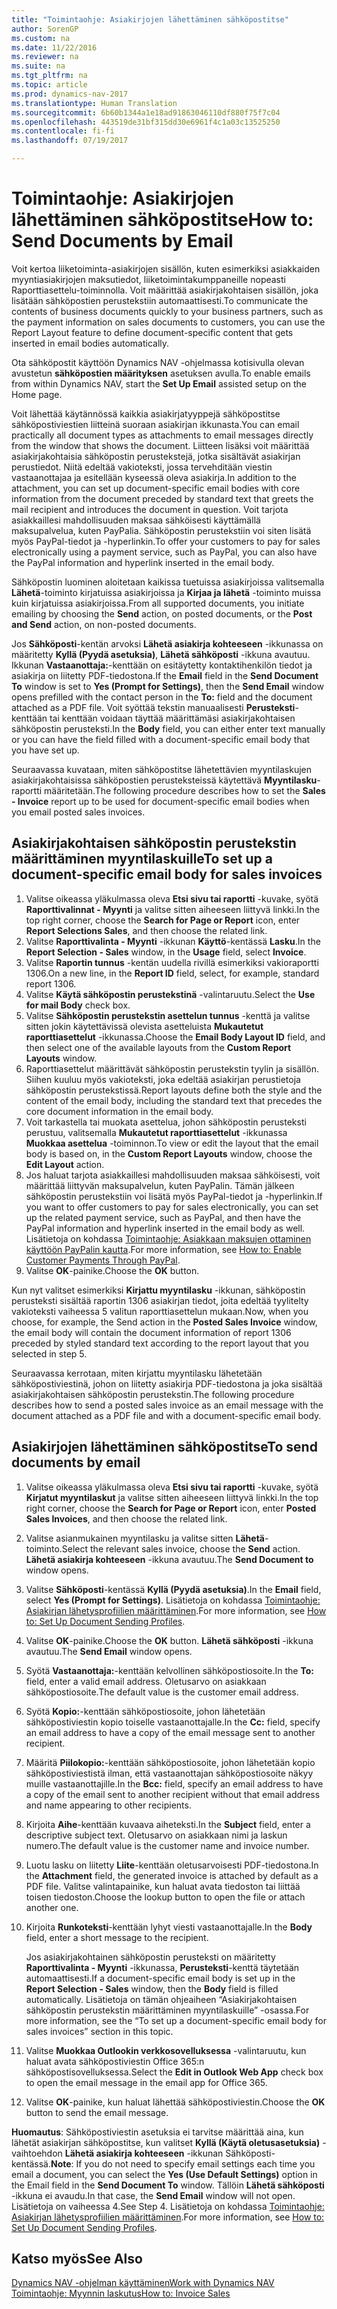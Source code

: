 ```yaml
---
title: "Toimintaohje: Asiakirjojen lähettäminen sähköpostitse"
author: SorenGP
ms.custom: na
ms.date: 11/22/2016
ms.reviewer: na
ms.suite: na
ms.tgt_pltfrm: na
ms.topic: article
ms.prod: dynamics-nav-2017
ms.translationtype: Human Translation
ms.sourcegitcommit: 6b60b1344a1e18ad91863046110df880f75f7c04
ms.openlocfilehash: 443519de31bf315dd30e6961f4c1a03c13525250
ms.contentlocale: fi-fi
ms.lasthandoff: 07/19/2017

---
```


# <a name="how-to-send-documents-by-email"></a><span data-ttu-id="4b67a-102">Toimintaohje: Asiakirjojen lähettäminen sähköpostitse</span><span class="sxs-lookup"><span data-stu-id="4b67a-102">How to: Send Documents by Email</span></span>
<span data-ttu-id="4b67a-103">Voit kertoa liiketoiminta-asiakirjojen sisällön, kuten esimerkiksi asiakkaiden myyntiasiakirjojen maksutiedot, liiketoimintakumppaneille nopeasti Raporttiasettelu-toiminnolla. Voit määrittää asiakirjakohtaisen sisällön, joka lisätään sähköpostien perustekstiin automaattisesti.</span><span class="sxs-lookup"><span data-stu-id="4b67a-103">To communicate the contents of business documents quickly to your business partners, such as the payment information on sales documents to customers, you can use the Report Layout feature to define document-specific content that gets inserted in email bodies automatically.</span></span>

<span data-ttu-id="4b67a-104">Ota sähköpostit käyttöön Dynamics NAV -ohjelmassa kotisivulla olevan avustetun **sähköpostien määrityksen** asetuksen avulla.</span><span class="sxs-lookup"><span data-stu-id="4b67a-104">To enable emails from within Dynamics NAV, start the **Set Up Email** assisted setup on the Home page.</span></span>

<span data-ttu-id="4b67a-105">Voit lähettää käytännössä kaikkia asiakirjatyyppejä sähköpostitse sähköpostiviestien liitteinä suoraan asiakirjan ikkunasta.</span><span class="sxs-lookup"><span data-stu-id="4b67a-105">You can email practically all document types as attachments to email messages directly from the window that shows the document.</span></span> <span data-ttu-id="4b67a-106">Liitteen lisäksi voit määrittää asiakirjakohtaisia sähköpostin perustekstejä, jotka sisältävät asiakirjan perustiedot. Niitä edeltää vakioteksti, jossa tervehditään viestin vastaanottajaa ja esitellään kyseessä oleva asiakirja.</span><span class="sxs-lookup"><span data-stu-id="4b67a-106">In addition to the attachment, you can set up document-specific email bodies with core information from the document preceded by standard text that greets the mail recipient and introduces the document in question.</span></span> <span data-ttu-id="4b67a-107">Voit tarjota asiakkaillesi mahdollisuuden maksaa sähköisesti käyttämällä maksupalvelua, kuten PayPalia. Sähköpostin perustekstiin voi siten lisätä myös PayPal-tiedot ja -hyperlinkin.</span><span class="sxs-lookup"><span data-stu-id="4b67a-107">To offer your customers to pay for sales electronically using a payment service, such as PayPal, you can also have the PayPal information and hyperlink inserted in the email body.</span></span>

<span data-ttu-id="4b67a-108">Sähköpostin luominen aloitetaan kaikissa tuetuissa asiakirjoissa valitsemalla **Lähetä**-toiminto kirjatuissa asiakirjoissa ja **Kirjaa ja lähetä** -toiminto muissa kuin kirjatuissa asiakirjoissa.</span><span class="sxs-lookup"><span data-stu-id="4b67a-108">From all supported documents, you initiate emailing by choosing the **Send** action, on posted documents, or the **Post and Send** action, on non-posted documents.</span></span>

<span data-ttu-id="4b67a-109">Jos **Sähköposti**-kentän arvoksi **Lähetä asiakirja kohteeseen** -ikkunassa on määritetty **Kyllä (Pyydä asetuksia)**, **Lähetä sähköposti** -ikkuna avautuu. Ikkunan **Vastaanottaja:**-kenttään on esitäytetty kontaktihenkilön tiedot ja asiakirja on liitetty PDF-tiedostona.</span><span class="sxs-lookup"><span data-stu-id="4b67a-109">If the **Email** field in the **Send Document To** window is set to **Yes (Prompt for Settings)**, then the **Send Email** window opens prefilled with the contact person in the **To:** field and the document attached as a PDF file.</span></span> <span data-ttu-id="4b67a-110">Voit syöttää tekstin manuaalisesti **Perusteksti**-kenttään tai kenttään voidaan täyttää määrittämäsi asiakirjakohtaisen sähköpostin perusteksti.</span><span class="sxs-lookup"><span data-stu-id="4b67a-110">In the **Body** field, you can either enter text manually or you can have the field filled with a document-specific email body that you have set up.</span></span>

<span data-ttu-id="4b67a-111">Seuraavassa kuvataan, miten sähköpostitse lähetettävien myyntilaskujen asiakirjakohtaisissa sähköpostien perusteksteissä käytettävä **Myyntilasku**-raportti määritetään.</span><span class="sxs-lookup"><span data-stu-id="4b67a-111">The following procedure describes how to set the **Sales - Invoice** report up to be used for document-specific email bodies when you email posted sales invoices.</span></span>

## <a name="to-set-up-a-document-specific-email-body-for-sales-invoices"></a><span data-ttu-id="4b67a-112">Asiakirjakohtaisen sähköpostin perustekstin määrittäminen myyntilaskuille</span><span class="sxs-lookup"><span data-stu-id="4b67a-112">To set up a document-specific email body for sales invoices</span></span>
1. <span data-ttu-id="4b67a-113">Valitse oikeassa yläkulmassa oleva **Etsi sivu tai raportti** -kuvake, syötä **Raporttivalinnat - Myynti** ja valitse sitten aiheeseen liittyvä linkki.</span><span class="sxs-lookup"><span data-stu-id="4b67a-113">In the top right corner, choose the **Search for Page or Report** icon, enter **Report Selections Sales**, and then choose the related link.</span></span>
2. <span data-ttu-id="4b67a-114">Valitse **Raporttivalinta - Myynti** -ikkunan **Käyttö**-kentässä **Lasku**.</span><span class="sxs-lookup"><span data-stu-id="4b67a-114">In the **Report Selection - Sales** window, in the **Usage** field, select **Invoice**.</span></span>
3. <span data-ttu-id="4b67a-115">Valitse **Raportin tunnus** -kentän uudella rivillä esimerkiksi vakioraportti 1306.</span><span class="sxs-lookup"><span data-stu-id="4b67a-115">On a new line, in the **Report ID** field, select, for example, standard report 1306.</span></span>
4. <span data-ttu-id="4b67a-116">Valitse **Käytä sähköpostin perustekstinä** -valintaruutu.</span><span class="sxs-lookup"><span data-stu-id="4b67a-116">Select the **Use for mail Body** check box.</span></span>
5. <span data-ttu-id="4b67a-117">Valitse **Sähköpostin perustekstin asettelun tunnus** -kenttä ja valitse sitten jokin käytettävissä olevista asetteluista **Mukautetut raporttiasettelut** -ikkunassa.</span><span class="sxs-lookup"><span data-stu-id="4b67a-117">Choose the **Email Body Layout ID** field, and then select one of the available layouts from the **Custom Report Layouts** window.</span></span>
6. <span data-ttu-id="4b67a-118">Raporttiasettelut määrittävät sähköpostin perustekstin tyylin ja sisällön. Siihen kuuluu myös vakioteksti, joka edeltää asiakirjan perustietoja sähköpostin perustekstissä.</span><span class="sxs-lookup"><span data-stu-id="4b67a-118">Report layouts define both the style and the content of the email body, including the standard text that precedes the core document information in the email body.</span></span>
7. <span data-ttu-id="4b67a-119">Voit tarkastella tai muokata asettelua, johon sähköpostin perusteksti perustuu, valitsemalla **Mukautetut raporttiasettelut** -ikkunassa **Muokkaa asettelua** -toiminnon.</span><span class="sxs-lookup"><span data-stu-id="4b67a-119">To view or edit the layout that the email body is based on, in the **Custom Report Layouts** window, choose the **Edit Layout** action.</span></span>
8. <span data-ttu-id="4b67a-120">Jos haluat tarjota asiakkaillesi mahdollisuuden maksaa sähköisesti, voit määrittää liittyvän maksupalvelun, kuten PayPalin. Tämän jälkeen sähköpostin perustekstiin voi lisätä myös PayPal-tiedot ja -hyperlinkin.</span><span class="sxs-lookup"><span data-stu-id="4b67a-120">If you want to offer customers to pay for sales electronically, you can set up the related payment service, such as PayPal, and then have the PayPal information and hyperlink inserted in the email body as well.</span></span> <span data-ttu-id="4b67a-121">Lisätietoja on kohdassa [Toimintaohje: Asiakkaan maksujen ottaminen käyttöön PayPalin kautta](sales-how-enable-customer-payments-paypal.md).</span><span class="sxs-lookup"><span data-stu-id="4b67a-121">For more information, see [How to: Enable Customer Payments Through PayPal](sales-how-enable-customer-payments-paypal.md).</span></span>
9. <span data-ttu-id="4b67a-122">Valitse **OK**-painike.</span><span class="sxs-lookup"><span data-stu-id="4b67a-122">Choose the **OK** button.</span></span>

<span data-ttu-id="4b67a-123">Kun nyt valitset esimerkiksi **Kirjattu myyntilasku** -ikkunan, sähköpostin perusteksti sisältää raportin 1306 asiakirjan tiedot, joita edeltää tyylitelty vakioteksti vaiheessa 5 valitun raporttiasettelun mukaan.</span><span class="sxs-lookup"><span data-stu-id="4b67a-123">Now, when you choose, for example, the Send action in the **Posted Sales Invoice** window, the email body will contain the document information of report 1306 preceded by styled standard text according to the report layout that you selected in step 5.</span></span>

<span data-ttu-id="4b67a-124">Seuraavassa kerrotaan, miten kirjattu myyntilasku lähetetään sähköpostiviestinä, johon on liitetty asiakirja PDF-tiedostona ja joka sisältää asiakirjakohtaisen sähköpostin perustekstin.</span><span class="sxs-lookup"><span data-stu-id="4b67a-124">The following procedure describes how to send a posted sales invoice as an email message with the document attached as a PDF file and with a document-specific email body.</span></span>
## <a name="to-send-documents-by-email"></a><span data-ttu-id="4b67a-125">Asiakirjojen lähettäminen sähköpostitse</span><span class="sxs-lookup"><span data-stu-id="4b67a-125">To send documents by email</span></span>
1. <span data-ttu-id="4b67a-126">Valitse oikeassa yläkulmassa oleva **Etsi sivu tai raportti** -kuvake, syötä **Kirjatut myyntilaskut** ja valitse sitten aiheeseen liittyvä linkki.</span><span class="sxs-lookup"><span data-stu-id="4b67a-126">In the top right corner, choose the **Search for Page or Report** icon, enter **Posted Sales Invoices**, and then choose the related link.</span></span>
2. <span data-ttu-id="4b67a-127">Valitse asianmukainen myyntilasku ja valitse sitten **Lähetä**-toiminto.</span><span class="sxs-lookup"><span data-stu-id="4b67a-127">Select the relevant sales invoice, choose the **Send** action.</span></span> <span data-ttu-id="4b67a-128">**Lähetä asiakirja kohteeseen** -ikkuna avautuu.</span><span class="sxs-lookup"><span data-stu-id="4b67a-128">The **Send Document to** window opens.</span></span>
3. <span data-ttu-id="4b67a-129">Valitse **Sähköposti**-kentässä **Kyllä (Pyydä asetuksia)**.</span><span class="sxs-lookup"><span data-stu-id="4b67a-129">In the **Email** field, select **Yes (Prompt for Settings)**.</span></span> <span data-ttu-id="4b67a-130">Lisätietoja on kohdassa [Toimintaohje: Asiakirjan lähetysprofiilien määrittäminen](sales-how-setup-document-send-profiles.md).</span><span class="sxs-lookup"><span data-stu-id="4b67a-130">For more information, see [How to: Set Up Document Sending Profiles](sales-how-setup-document-send-profiles.md).</span></span>
4. <span data-ttu-id="4b67a-131">Valitse **OK**-painike.</span><span class="sxs-lookup"><span data-stu-id="4b67a-131">Choose the **OK** button.</span></span> <span data-ttu-id="4b67a-132">**Lähetä sähköposti** -ikkuna avautuu.</span><span class="sxs-lookup"><span data-stu-id="4b67a-132">The **Send Email** window opens.</span></span>
5. <span data-ttu-id="4b67a-133">Syötä **Vastaanottaja:**-kenttään kelvollinen sähköpostiosoite.</span><span class="sxs-lookup"><span data-stu-id="4b67a-133">In the **To:** field, enter a valid email address.</span></span> <span data-ttu-id="4b67a-134">Oletusarvo on asiakkaan sähköpostiosoite.</span><span class="sxs-lookup"><span data-stu-id="4b67a-134">The default value is the customer email address.</span></span>
6. <span data-ttu-id="4b67a-135">Syötä **Kopio:**-kenttään sähköpostiosoite, johon lähetetään sähköpostiviestin kopio toiselle vastaanottajalle.</span><span class="sxs-lookup"><span data-stu-id="4b67a-135">In the **Cc:** field, specify an email address to have a copy of the email message sent to another recipient.</span></span>
7. <span data-ttu-id="4b67a-136">Määritä **Piilokopio:**-kenttään sähköpostiosoite, johon lähetetään kopio sähköpostiviestistä ilman, että vastaanottajan sähköpostiosoite näkyy muille vastaanottajille.</span><span class="sxs-lookup"><span data-stu-id="4b67a-136">In the **Bcc:** field, specify an email address to have a copy of the email sent to another recipient without that email address and name appearing to other recipients.</span></span>
8. <span data-ttu-id="4b67a-137">Kirjoita **Aihe**-kenttään kuvaava aiheteksti.</span><span class="sxs-lookup"><span data-stu-id="4b67a-137">In the **Subject** field, enter a descriptive subject text.</span></span> <span data-ttu-id="4b67a-138">Oletusarvo on asiakkaan nimi ja laskun numero.</span><span class="sxs-lookup"><span data-stu-id="4b67a-138">The default value is the customer name and invoice number.</span></span>
9. <span data-ttu-id="4b67a-139">Luotu lasku on liitetty **Liite**-kenttään oletusarvoisesti PDF-tiedostona.</span><span class="sxs-lookup"><span data-stu-id="4b67a-139">In the **Attachment** field, the generated invoice is attached by default as a PDF file.</span></span> <span data-ttu-id="4b67a-140">Valitse valintapainike, kun haluat avata tiedoston tai liittää toisen tiedoston.</span><span class="sxs-lookup"><span data-stu-id="4b67a-140">Choose the lookup button to open the file or attach another one.</span></span>
10. <span data-ttu-id="4b67a-141">Kirjoita **Runkoteksti**-kenttään lyhyt viesti vastaanottajalle.</span><span class="sxs-lookup"><span data-stu-id="4b67a-141">In the **Body** field, enter a short message to the recipient.</span></span>

    <span data-ttu-id="4b67a-142">Jos asiakirjakohtainen sähköpostin perusteksti on määritetty **Raporttivalinta - Myynti** -ikkunassa, **Perusteksti**-kenttä täytetään automaattisesti.</span><span class="sxs-lookup"><span data-stu-id="4b67a-142">If a document-specific email body is set up in the **Report Selection - Sales** window, then the **Body** field is filled automatically.</span></span> <span data-ttu-id="4b67a-143">Lisätietoja on tämän ohjeaiheen “Asiakirjakohtaisen sähköpostin perustekstin määrittäminen myyntilaskuille” -osassa.</span><span class="sxs-lookup"><span data-stu-id="4b67a-143">For more information, see the “To set up a document-specific email body for sales invoices” section in this topic.</span></span>
11. <span data-ttu-id="4b67a-144">Valitse **Muokkaa Outlookin verkkosovelluksessa** -valintaruutu, kun haluat avata sähköpostiviestin Office 365:n sähköpostisovelluksessa.</span><span class="sxs-lookup"><span data-stu-id="4b67a-144">Select the **Edit in Outlook Web App** check box to open the email message in the email app for Office 365.</span></span>
12. <span data-ttu-id="4b67a-145">Valitse **OK**-painike, kun haluat lähettää sähköpostiviestin.</span><span class="sxs-lookup"><span data-stu-id="4b67a-145">Choose the **OK** button to send the email message.</span></span>

<span data-ttu-id="4b67a-146">**Huomautus**: Sähköpostiviestin asetuksia ei tarvitse määrittää aina, kun lähetät asiakirjan sähköpostitse, kun valitset **Kyllä (Käytä oletusasetuksia)** -vaihtoehdon **Lähetä asiakirja kohteeseen** -ikkunan Sähköposti-kentässä.</span><span class="sxs-lookup"><span data-stu-id="4b67a-146">**Note**: If you do not need to specify email settings each time you email a document, you can select the **Yes (Use Default Settings)** option in the Email field in the **Send Document To** window.</span></span> <span data-ttu-id="4b67a-147">Tällöin **Lähetä sähköposti** -ikkuna ei avaudu.</span><span class="sxs-lookup"><span data-stu-id="4b67a-147">In that case, the **Send Email** window will not open.</span></span> <span data-ttu-id="4b67a-148">Lisätietoja on vaiheessa 4.</span><span class="sxs-lookup"><span data-stu-id="4b67a-148">See Step 4.</span></span> <span data-ttu-id="4b67a-149">Lisätietoja on kohdassa [Toimintaohje: Asiakirjan lähetysprofiilien määrittäminen](sales-how-setup-document-send-profiles.md).</span><span class="sxs-lookup"><span data-stu-id="4b67a-149">For more information, see [How to: Set Up Document Sending Profiles](sales-how-setup-document-send-profiles.md).</span></span>

## <a name="see-also"></a><span data-ttu-id="4b67a-150">Katso myös</span><span class="sxs-lookup"><span data-stu-id="4b67a-150">See Also</span></span>  
[<span data-ttu-id="4b67a-151">Dynamics NAV -ohjelman käyttäminen</span><span class="sxs-lookup"><span data-stu-id="4b67a-151">Work with Dynamics NAV</span></span>](ui-work-product.md)  
[<span data-ttu-id="4b67a-152">Toimintaohje: Myynnin laskutus</span><span class="sxs-lookup"><span data-stu-id="4b67a-152">How to: Invoice Sales</span></span>](sales-how-invoice-sales.md)

